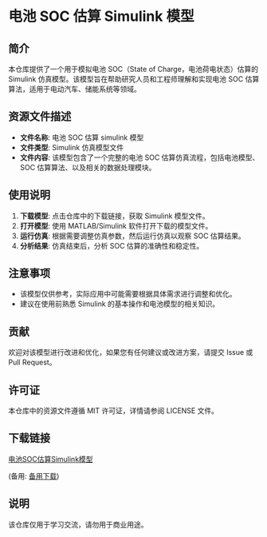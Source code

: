# 电池 SOC 估算 Simulink 模型

## 简介

本仓库提供了一个用于模拟电池 SOC（State of Charge，电池荷电状态）估算的 Simulink 仿真模型。该模型旨在帮助研究人员和工程师理解和实现电池 SOC 估算算法，适用于电动汽车、储能系统等领域。

## 资源文件描述

- **文件名称**: 电池 SOC 估算 simulink 模型
- **文件类型**: Simulink 仿真模型文件
- **文件内容**: 该模型包含了一个完整的电池 SOC 估算仿真流程，包括电池模型、SOC 估算算法、以及相关的数据处理模块。

## 使用说明

1. **下载模型**: 点击仓库中的下载链接，获取 Simulink 模型文件。
2. **打开模型**: 使用 MATLAB/Simulink 软件打开下载的模型文件。
3. **运行仿真**: 根据需要调整仿真参数，然后运行仿真以观察 SOC 估算结果。
4. **分析结果**: 仿真结束后，分析 SOC 估算的准确性和稳定性。

## 注意事项

- 该模型仅供参考，实际应用中可能需要根据具体需求进行调整和优化。
- 建议在使用前熟悉 Simulink 的基本操作和电池模型的相关知识。

## 贡献

欢迎对该模型进行改进和优化，如果您有任何建议或改进方案，请提交 Issue 或 Pull Request。

## 许可证

本仓库中的资源文件遵循 MIT 许可证，详情请参阅 LICENSE 文件。

## 下载链接
[电池SOC估算Simulink模型](https://pan.quark.cn/s/266baa6eff47) 

(备用: [备用下载](https://pan.baidu.com/s/1Dm_x2p40PxF5gok77ZTkZg?pwd=1234))

## 说明

该仓库仅用于学习交流，请勿用于商业用途。
